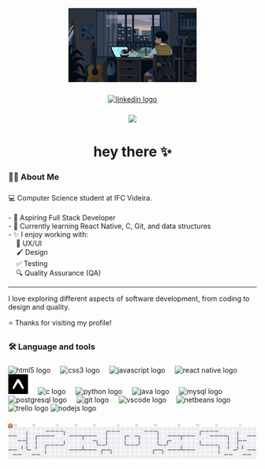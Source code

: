 <div align="center">
  <img height="150" src="./assets/githubpc.gif" alt="girl and cat" />
</div>

###

<div align="center">
  <a href="https://www.linkedin.com/in/robertagalard%C3%A3o/">
    <img src="https://img.shields.io/static/v1?message=LinkedIn&logo=linkedin&label=&color=0077B5&logoColor=white&labelColor=&style=for-the-badge" height="25" alt="linkedin logo" />
  </a>
</div>

###

<div align="center">
  <img src="https://visitor-badge.laobi.icu/badge?page_id=robertagalardao.robertagalardao&"  />
</div>

###

<h1 align="center">hey there ✨</h1>

###

<h3 align="left">👩‍💻  About Me</h3>

###

<p align="left">
💻 Computer Science student at IFC Videira.<br><br>
- 🎯 Aspiring Full Stack Developer<br>
- 🌱 Currently learning React Native, C, Git, and data structures<br>
- ✨ I enjoy working with:<br>
&nbsp;&nbsp;&nbsp;&nbsp;🎨 UX/UI<br>
&nbsp;&nbsp;&nbsp;&nbsp;🖌️ Design<br>
&nbsp;&nbsp;&nbsp;&nbsp;✅ Testing<br>
&nbsp;&nbsp;&nbsp;&nbsp;🔍 Quality Assurance (QA)
</p>

---

<p align="left">
I love exploring different aspects of software development, from coding to design and quality.
</p>

<p align="left">
⭐️ Thanks for visiting my profile!
</p>

###

<h3 align="left">🛠 Language and tools</h3>

###

<div align="left">
  <!-- Front-end -->
  <img src="https://cdn.jsdelivr.net/gh/devicons/devicon/icons/html5/html5-original.svg" height="40" alt="html5 logo" />
  <img width="12" />
  
  <img src="https://cdn.jsdelivr.net/gh/devicons/devicon/icons/css3/css3-original.svg" height="40" alt="css3 logo" />
  <img width="12" />
  
  <img src="https://cdn.jsdelivr.net/gh/devicons/devicon/icons/javascript/javascript-original.svg" height="40" alt="javascript logo" />
  <img width="12" />

  <!-- Mobile -->
  <img src="https://cdn.jsdelivr.net/gh/devicons/devicon/icons/react/react-original.svg" height="40" alt="react native logo" />
  <img width="12" />

  <img src="./assets/expogologo.png" height="40" alt="expo logo" />
  <img width="12" />
  
  <!-- Back-end -->
  <img src="https://cdn.jsdelivr.net/gh/devicons/devicon/icons/c/c-original.svg" height="40" alt="c logo" />
  <img width="12" />
  
  <img src="https://cdn.jsdelivr.net/gh/devicons/devicon/icons/python/python-original.svg" height="40" alt="python logo" />
  <img width="12" />

  <img src="https://cdn.jsdelivr.net/gh/devicons/devicon/icons/java/java-original.svg" height="40" alt="java logo" />
  <img width="12" />

  <img src="https://cdn.jsdelivr.net/gh/devicons/devicon/icons/mysql/mysql-original.svg" height="40" alt="mysql logo" />
  <img width="12" />
  
  <img src="https://cdn.jsdelivr.net/gh/devicons/devicon/icons/postgresql/postgresql-original.svg" height="40" alt="postgresql logo" />
  <img width="12" />

  <!-- Tools -->
  <img src="https://cdn.jsdelivr.net/gh/devicons/devicon/icons/git/git-original.svg" height="40" alt="git logo" />
  <img width="12" />

  <img src="https://cdn.jsdelivr.net/gh/devicons/devicon/icons/vscode/vscode-original.svg" height="40" alt="vscode logo" />
  <img width="12" />

  <img src="https://upload.wikimedia.org/wikipedia/commons/9/98/Apache_NetBeans_Logo.svg" height="40" alt="netbeans logo" />
  
  <img src="https://cdn.jsdelivr.net/gh/devicons/devicon/icons/trello/trello-plain.svg" height="40" alt="trello logo" />

  <img src="https://cdn.jsdelivr.net/gh/devicons/devicon/icons/nodejs/nodejs-original.svg" height="40" alt="nodejs logo" />
</div>

###

<picture>
  <source media="(prefers-color-scheme: light)" srcset="https://raw.githubusercontent.com/robertagalardao/robertagalardao/output/pacman-contribution-graph.svg">  
  <img alt="pacman contribution graph" src="https://raw.githubusercontent.com/robertagalardao/robertagalardao/output/pacman-contribution-graph.svg">
</picture>

###
